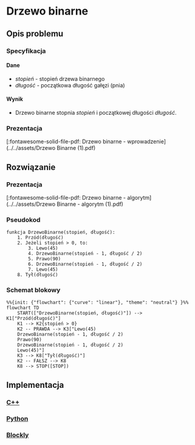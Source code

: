 # Drzewo binarne

## Opis problemu

### Specyfikacja

#### Dane

* $stopień$ - stopień drzewa binarnego
* $długość$ - początkowa długość gałęzi (pnia)

#### Wynik

* Drzewo binarne stopnia $stopień$ i początkowej długości $długość$.

### Prezentacja

[:fontawesome-solid-file-pdf: Drzewo binarne - wprowadzenie](../../assets/Drzewo Binarne (1).pdf)

## Rozwiązanie

### Prezentacja

[:fontawesome-solid-file-pdf: Drzewo binarne - algorytm](../../assets/Drzewo Binarne - algorytm (1).pdf)

### Pseudokod

```
funkcja DrzewoBinarne(stopień, długość):
    1. Przód(długość)
    2. Jeżeli stopień > 0, to:
        3. Lewo(45)
        4. DrzewoBinarne(stopień - 1, długość / 2)
        5. Prawo(90)
        6. DrzewoBinarne(stopień - 1, długość / 2)
        7. Lewo(45)
    8. Tył(długość)
```

### Schemat blokowy

```mermaid
%%{init: {"flowchart": {"curve": "linear"}, "theme": "neutral"} }%%
flowchart TD
	START(["DrzewoBinarne(stopień, długość)"]) --> K1["Przód(długość)"]
	K1 --> K2{stopień > 0}
	K2 -- PRAWDA --> K3["Lewo(45)
    DrzewoBinarne(stopień - 1, długość / 2)
    Prawo(90)
    DrzewoBinarne(stopień - 1, długość / 2)
    Lewo(45)"]
	K3 --> K8["Tył(długość)"]
	K2 -- FAŁSZ --> K8
	K8 --> STOP([STOP])
```

## Implementacja

### [C++](../../programming/c++/algorithms/fractals/binary-tree.md)

### [Python](../../programming/python/algorithms/fractals/binary-tree.md)

### [Blockly](../../programming/blockly/algorithms/fractals/binary-tree.md)
